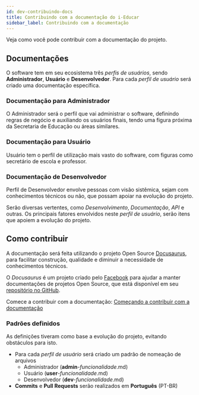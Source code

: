 ```yaml
---
id: dev-contribuindo-docs
title: Contribuindo com a documentação do i-Educar
sidebar_label: Contribuindo com a documentação
---
```


<div id="main-content-access">

Veja como você pode contribuir com a documentação do projeto.

</div>

## Documentações

O software tem em seu ecosistema três *perfis de usuários*, sendo **Administrador**, **Usuário** e **Desenvolvedor**. Para cada *perfil de usuário* será criado uma documentação específica.

### Documentação para Administrador
O Administrador será o perfil que vai administrar o software, definindo regras de negócio e auxiliando os usuários finais, tendo uma figura próxima da Secretaria de Educação ou áreas similares.

### Documentação para Usuário
Usuário tem o perfil de utilização mais vasto do software, com figuras como secretário de escola e professor.

### Documentação de Desenvolvedor
Perfil de Desenvolvedor envolve pessoas com visão sistêmica, sejam com conhecimentos técnicos ou não, que possam apoiar na evolução do projeto.

Serão diversas vertentes, como *Desenvolvimento*, *Documentação*, *API* e outras. Os principais fatores envolvidos neste *perfil de usuário*, serão itens que apoiem a evolução do projeto.

## Como contribuir

A documentação será feita utilizando o projeto Open Source [Docusaurus](https://docusaurus.io/), para facilitar construção, qualidade e diminuir a necessidade de conhecimentos técnicos.

O *Docusaurus* é um projeto criado pelo [Facebook](https://opensource.fb.com/) para ajudar a manter documentações de projetos Open Source, que está disponível em seu [repositório no GitHub](https://github.com/facebook/Docusaurus).

Comece a contribuir com a documentação: [Começando a contribuir com a documentação](dev-comecando-contribuir-docs.md)

### Padrões definidos

As definições tiveram como base a evolução do projeto, evitando obstáculos para isto.

- Para cada *perfil de usuário* será criado um padrão de nomeação de arquivos
    - Administrador (**admin**-*funcionalidade*.md)
    - Usuário (**user**-*funcionalidade*.md)
    - Desenvolvedor (**dev**-*funcionalidade*.md)
- **Commits** e **Pull Requests** serão realizados em **Português** (PT-BR)
